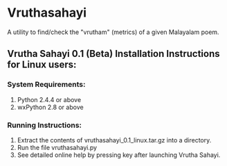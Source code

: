 # Vruthasahayi
  A utility to find/check the "vrutham" (metrics) of a given Malayalam poem.

## Vrutha Sahayi 0.1 (Beta) Installation Instructions for Linux users:

### System Requirements:
1. Python 2.4.4 or above
2. wxPython 2.8 or above

### Running Instructions:
1. Extract the contents of vruthasahayi_0.1_linux.tar.gz into a directory.
2. Run the file vruthasahayi.py
3. See detailed online help by pressing <F1> key after launching Vrutha Sahayi.
